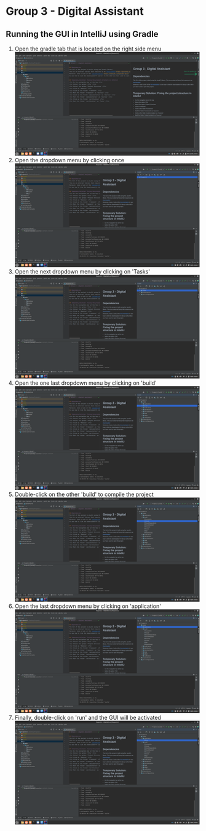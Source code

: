 # Group 3 - Digital Assistant

## Running the GUI in IntelliJ using Gradle
1. Open the gradle tab that is located on the right side menu ![](images/readme/1.png)
2. Open the dropdown menu by clicking once ![](images/readme/2.png)
3. Open the next dropdown menu by clicking on 'Tasks' ![](images/readme/3.png)
4. Open the one last dropdown menu by clicking on 'build' ![](images/readme/4.png)
5. Double-click on the other 'build' to compile the project ![](images/readme/5.png)
6. Open the last dropdown menu by clicking on 'application' ![](images/readme/6.png)
7. Finally, double-click on 'run' and the GUI will be activated ![](images/readme/7.png)